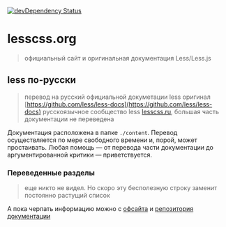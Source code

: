 [![devDependency Status](https://david-dm.org/less/less-docs/dev-status.png)](https://david-dm.org/less/less-docs#info=devDependencies)

# lesscss.org

> официальный сайт и оригинальная документация Less/Less.js

## less по-русски

> перевод на русский официальной докуметации less
> оригинал [https://github.com/less/less-docs](https://github.com/less/less-docs)
> русскоязычное сообщество less [lesscss.ru](http://www.lesscss.ru), большая часть документации не переведена

Документация расположена в папке `./content`. Перевод осуществляется по мере свободного времени и, порой, может простаивать. Любая помощь — от перевода части документации до аргументированной критики — приветствуется.

### Переведенные разделы
> еще никто не видел. Но скоро эту бесполезную строку заменит постоянно растущий список

А пока черпать информацию можно с [офсайта](http://lesscss.org) и [репозитория документации](https://github.com/less/less-docs)